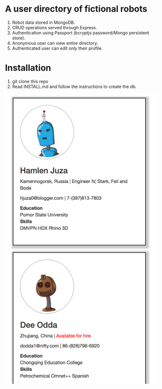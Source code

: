 # A user directory of fictional robots

1. Robot data stored in MongoDB.
1. CRUD operations served through Express.
1. Authentication using Passport (bcryptjs password/Mongo persistent store).
1. Anonymous user can view entire directory.
1. Authenticated user can edit only their profile.

# Installation

1. git clone this repo
1. Read INSTALL.md and follow the instructions to create the db.

<img src="directory.png">
